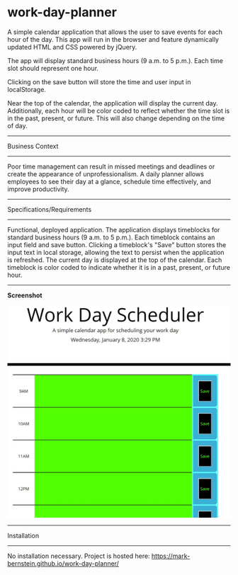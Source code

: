 # work-day-planner
A simple calendar application that allows the user to save events for each hour of the day.
This app will run in the browser and feature dynamically updated HTML and CSS powered by jQuery.

The app will display standard business hours (9 a.m. to 5 p.m.). Each time slot should represent one hour.


Clicking on the save button will store the time and user input in localStorage.

Near the top of the calendar, the application will display the current day. Additionally, each hour will be color coded to reflect whether the time slot is in the past, present, or future. This will also change depending on the time of day.
________________
Business Context
________________

Poor time management can result in missed meetings and deadlines or create the appearance of unprofessionalism. A daily planner allows employees to see their day at a glance, schedule time effectively, and improve productivity. 

____________________
Specifications/Requirements
____________________

Functional, deployed application.
The application displays timeblocks for standard business hours (9 a.m. to 5 p.m.).
Each timeblock contains an input field and save button.
Clicking a timeblock's "Save" button stores the input text in local storage, allowing the text to persist when the application is refreshed.
The current day is displayed at the top of the calendar.
Each timeblock is color coded to indicate whether it is in a past, present, or future hour.
_______________

**Screenshot**

![Day_Planner Screenshot](/dayPlannerScreenshot.jpg)
____________

Installation
____________
No installation necessary. Project is hosted here: https://mark-bernstein.github.io/work-day-planner/
